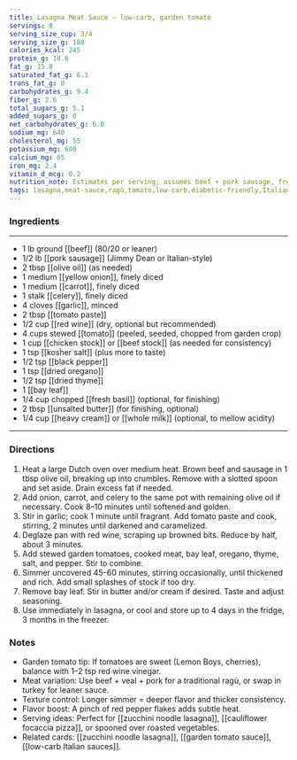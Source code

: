 ```yaml
---
title: Lasagna Meat Sauce — low-carb, garden tomato
servings: 8
serving_size_cup: 3/4
serving_size_g: 180
calories_kcal: 245
protein_g: 18.6
fat_g: 15.8
saturated_fat_g: 6.1
trans_fat_g: 0
carbohydrates_g: 9.4
fiber_g: 2.6
total_sugars_g: 5.1
added_sugars_g: 0
net_carbohydrates_g: 6.8
sodium_mg: 640
cholesterol_mg: 55
potassium_mg: 680
calcium_mg: 65
iron_mg: 2.4
vitamin_d_mcg: 0.2
nutrition_note: Estimates per serving; assumes beef + pork sausage, fresh stewed garden tomatoes, and olive oil base.
tags: lasagna,meat-sauce,ragù,tomato,low-carb,diabetic-friendly,Italian
---
```


### Ingredients
---
- 1 lb ground [[beef]] (80/20 or leaner)  
- 1/2 lb [[pork sausage]] (Jimmy Dean or Italian-style)  
- 2 tbsp [[olive oil]] (as needed)  
- 1 medium [[yellow onion]], finely diced  
- 1 medium [[carrot]], finely diced  
- 1 stalk [[celery]], finely diced  
- 4 cloves [[garlic]], minced  
- 2 tbsp [[tomato paste]]  
- 1/2 cup [[red wine]] (dry, optional but recommended)  
- 4 cups stewed [[tomato]] (peeled, seeded, chopped from garden crop)  
- 1 cup [[chicken stock]] or [[beef stock]] (as needed for consistency)  
- 1 tsp [[kosher salt]] (plus more to taste)  
- 1/2 tsp [[black pepper]]  
- 1 tsp [[dried oregano]]  
- 1/2 tsp [[dried thyme]]  
- 1 [[bay leaf]]  
- 1/4 cup chopped [[fresh basil]] (optional, for finishing)  
- 2 tbsp [[unsalted butter]] (for finishing, optional)  
- 1/4 cup [[heavy cream]] or [[whole milk]] (optional, to mellow acidity)  
---

### Directions
1. Heat a large Dutch oven over medium heat. Brown beef and sausage in 1 tbsp olive oil, breaking up into crumbles. Remove with a slotted spoon and set aside. Drain excess fat if needed.  
2. Add onion, carrot, and celery to the same pot with remaining olive oil if necessary. Cook 8–10 minutes until softened and golden.  
3. Stir in garlic; cook 1 minute until fragrant. Add tomato paste and cook, stirring, 2 minutes until darkened and caramelized.  
4. Deglaze pan with red wine, scraping up browned bits. Reduce by half, about 3 minutes.  
5. Add stewed garden tomatoes, cooked meat, bay leaf, oregano, thyme, salt, and pepper. Stir to combine.  
6. Simmer uncovered 45–60 minutes, stirring occasionally, until thickened and rich. Add small splashes of stock if too dry.  
7. Remove bay leaf. Stir in butter and/or cream if desired. Taste and adjust seasoning.  
8. Use immediately in lasagna, or cool and store up to 4 days in the fridge, 3 months in the freezer.  

### Notes
- Garden tomato tip: If tomatoes are sweet (Lemon Boys, cherries), balance with 1–2 tsp red wine vinegar.  
- Meat variation: Use beef + veal + pork for a traditional ragù, or swap in turkey for leaner sauce.  
- Texture control: Longer simmer = deeper flavor and thicker consistency.  
- Flavor boost: A pinch of red pepper flakes adds subtle heat.  
- Serving ideas: Perfect for [[zucchini noodle lasagna]], [[cauliflower focaccia pizza]], or spooned over roasted vegetables.  
- Related cards: [[zucchini noodle lasagna]], [[garden tomato sauce]], [[low-carb Italian sauces]].  
